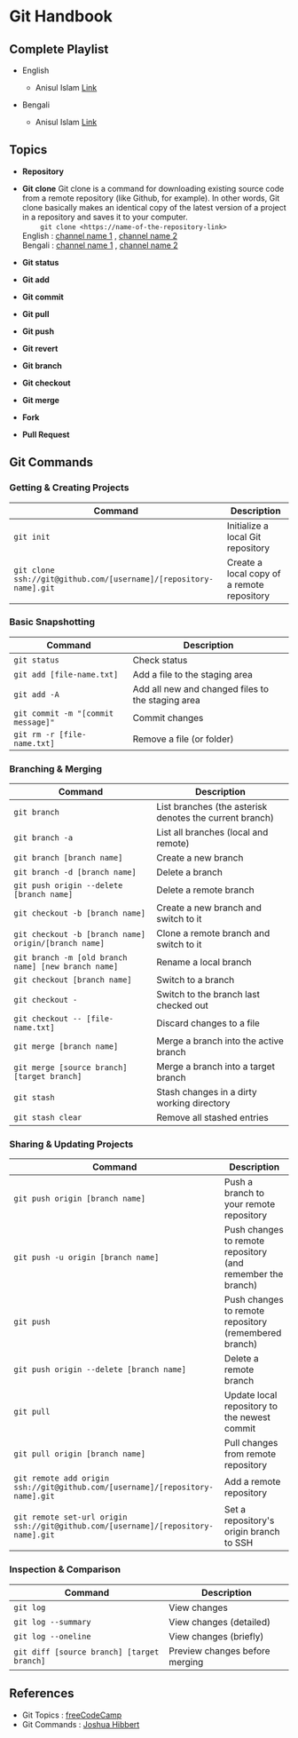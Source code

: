 # Git Handbook

## Complete Playlist

- English
  - Anisul Islam [Link](https://www.youtube.com/playlist?list=PLgH5QX0i9K3qAW8DT6I0XOxC23qnA4FL)

- Bengali
  - Anisul Islam [Link](https://www.youtube.com/playlist?list=PLgH5QX0i9K3qAW8DT6I0XOxC23qnA4FL)

## Topics

- **Repository**
- **Git clone**
Git clone is a command for downloading existing source code from a remote repository (like Github, for example). In other words, Git clone basically makes an identical copy of the latest version of a project in a repository and saves it to your computer.\
&emsp;&emsp; `git clone <https://name-of-the-repository-link>`\
English : [channel name 1](https://www.youtube.com/playlist?list=PLgH5QX0i9K3qAW8DT6I0XOxC23qnA4FL) , [channel name 2](https://www.youtube.com/playlist?list=PLgH5QX0i9K3qAW8DT6I0XOxC23qnA4FL)\
Bengali : [channel name 1](https://www.youtube.com/playlist?list=PLgH5QX0i9K3qAW8DT6I0XOxC23qnA4FL) , [channel name 2](https://www.youtube.com/playlist?list=PLgH5QX0i9K3qAW8DT6I0XOxC23qnA4FL)

- **Git status**
- **Git add**
- **Git commit**
- **Git pull**
- **Git push**
- **Git revert**
- **Git branch**
- **Git checkout**
- **Git merge**
- **Fork**
- **Pull Request**

## Git Commands

### Getting & Creating Projects

| Command | Description |
| ------- | ----------- |
| `git init` | Initialize a local Git repository |
| `git clone ssh://git@github.com/[username]/[repository-name].git` | Create a local copy of a remote repository |

### Basic Snapshotting

| Command | Description |
| ------- | ----------- |
| `git status` | Check status |
| `git add [file-name.txt]` | Add a file to the staging area |
| `git add -A` | Add all new and changed files to the staging area |
| `git commit -m "[commit message]"` | Commit changes |
| `git rm -r [file-name.txt]` | Remove a file (or folder) |

### Branching & Merging

| Command | Description |
| ------- | ----------- |
| `git branch` | List branches (the asterisk denotes the current branch) |
| `git branch -a` | List all branches (local and remote) |
| `git branch [branch name]` | Create a new branch |
| `git branch -d [branch name]` | Delete a branch |
| `git push origin --delete [branch name]` | Delete a remote branch |
| `git checkout -b [branch name]` | Create a new branch and switch to it |
| `git checkout -b [branch name] origin/[branch name]` | Clone a remote branch and switch to it |
| `git branch -m [old branch name] [new branch name]` | Rename a local branch |
| `git checkout [branch name]` | Switch to a branch |
| `git checkout -` | Switch to the branch last checked out |
| `git checkout -- [file-name.txt]` | Discard changes to a file |
| `git merge [branch name]` | Merge a branch into the active branch |
| `git merge [source branch] [target branch]` | Merge a branch into a target branch |
| `git stash` | Stash changes in a dirty working directory |
| `git stash clear` | Remove all stashed entries |

### Sharing & Updating Projects

| Command | Description |
| ------- | ----------- |
| `git push origin [branch name]` | Push a branch to your remote repository |
| `git push -u origin [branch name]` | Push changes to remote repository (and remember the branch) |
| `git push` | Push changes to remote repository (remembered branch) |
| `git push origin --delete [branch name]` | Delete a remote branch |
| `git pull` | Update local repository to the newest commit |
| `git pull origin [branch name]` | Pull changes from remote repository |
| `git remote add origin ssh://git@github.com/[username]/[repository-name].git` | Add a remote repository |
| `git remote set-url origin ssh://git@github.com/[username]/[repository-name].git` | Set a repository's origin branch to SSH |

### Inspection & Comparison

| Command | Description |
| ------- | ----------- |
| `git log` | View changes |
| `git log --summary` | View changes (detailed) |
| `git log --oneline` | View changes (briefly) |
| `git diff [source branch] [target branch]` | Preview changes before merging |

## References

- Git Topics : [freeCodeCamp](https://www.freecodecamp.org/news/10-important-git-commands-that-every-developer-should-know/)
- Git Commands : [Joshua Hibbert](https://github.com/joshnh/Git-Commands)
